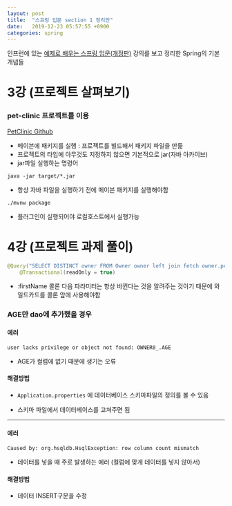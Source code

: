 ```yaml
---
layout: post
title:  "스프링 입문 section 1 정리안"
date:   2019-12-23 05:57:55 +0900
categories: spring
---
```

인프런에 있는 [예제로 배우는 스프링 입문(개정판)][inflearn-link] 강의를 보고 정리한 Spring의 기본 개념들


# 3강 (프로젝트 살펴보기)

### pet-clinic 프로젝트를 이용
[PetClinic Github][pet-clinic github]

* 메이븐에 패키지를 실행 : 프로젝트를 빌드해서  패키지 파일을 만듦
* 프로젝트의 타입에 아무것도 지정하지 않으면 기본적으로 jar(자바 아카이브)
* jar파일 실행하는 명령어 

```
java -jar target/*.jar
```



* 항상 자바 파일을 실행하기 전에 메이븐 패키지를 실행해야함

```
./mvnw package
```

- 플러그인이 실행되어야 로컬호스트에서 실행가능 




# 4강 (프로젝트 과제 풀이)

```java
@Query("SELECT DISTINCT owner FROM Owner owner left join fetch owner.pets WHERE owner.firstName LIKE %:firstName%")
    @Transactional(readOnly = true)
```

* :firstName 콜론 다음 파라미터는 항상 바뀐다는 것을 알려주는 것이기 때문에 와일드카드를 콜론 앞에 사용해야함 

### AGE만 dao에 추가했을 경우 

#### 에러 

```
user lacks privilege or object not found: OWNER0_.AGE
```

* AGE가 컬럼에 없기 때문에 생기는 오류

#### 해결방법

* `Application.properties` 에 데이터베이스 스키마파일의 정의를 볼 수 있음 

* 스키마 파일에서 데이터베이스를 고쳐주면 됨




--------------------




#### 에러

```
Caused by: org.hsqldb.HsqlException: row column count mismatch
```

* 데이터를 넣을 때 주로 발생하는 에러 (컬럼에 맞게 데이터를 넣지 않아서)

#### 해결방법

* 데이터 INSERT구문을 수정


[inflearn-link]:https://www.inflearn.com/course/spring_revised_edition
[pet-clinic github]: https://github.com/spring-projects/spring-petclinic